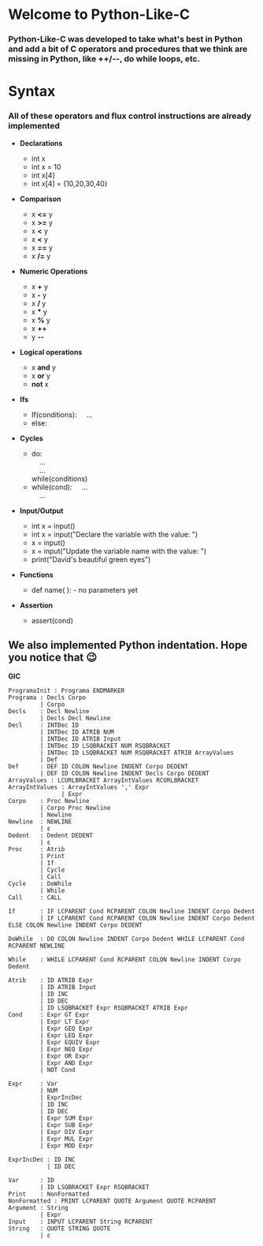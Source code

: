 # Welcome to Python-Like-C
### Python-Like-C was developed to take what's best in Python and add a bit of C operators and procedures that we think are missing in Python, like ++/--, do while loops, etc. 
# Syntax
### All of these operators and flux control instructions are already implemented

* **Declarations**
    * int x
    * int x = 10
    * int x[4]
    * int x[4] = {10,20,30,40}

* **Comparison**  
    * x **<=** y
    * x **>=** y
    * x **<** y
    * x **<** y
    * x **==** y
    * x **/=** y

* **Numeric Operations**  
    * x **+** y
    * x **-** y
    * x **/** y
    * x **\*** y
    * x **%** y
    * x **++**
    * y **--**
* **Logical operations**
    * x **and** y 
    * x **or** y
    * **not** x
* **Ifs**
    * If(conditions):
    &nbsp;&nbsp;&nbsp; ...  
    * else:

* **Cycles**
    * do:  
    &nbsp;&nbsp;&nbsp; ...  
    &nbsp;&nbsp;&nbsp; ...  
    while(conditions)
    * while(cond):
    &nbsp;&nbsp;&nbsp; ...  
    &nbsp;&nbsp;&nbsp; ...  

* **Input/Output**
    * int x = input()
    * int x = input("Declare the variable with the value: ")
    * x = input()
    * x = input("Update the variable name with the value: ")
    * print("David's beautiful green eyes") 

* **Functions**
   * def name( ): - no parameters yet 

* **Assertion**
   * assert(cond)
   
## **We also implemented Python indentation. Hope you notice that :wink:**

**GIC**
```
ProgramaInit : Programa ENDMARKER
Programa : Decls Corpo
         | Corpo
Decls    : Decl Newline
         | Decls Decl Newline
Decl     : INTDec ID
         | INTDec ID ATRIB NUM
         | INTDec ID ATRIB Input 
         | INTDec ID LSQBRACKET NUM RSQBRACKET
         | INTDec ID LSQBRACKET NUM RSQBRACKET ATRIB ArrayValues
         | Def
Def      : DEF ID COLON Newline INDENT Corpo DEDENT
         | DEF ID COLON Newline INDENT Decls Corpo DEDENT
ArrayValues : LCURLBRACKET ArrayIntValues RCURLBRACKET
ArrayIntValues : ArrayIntValues ',' Expr
               | Expr
Corpo    : Proc Newline
         | Corpo Proc Newline
         | Newline
Newline  : NEWLINE
         | ε
Dedent   : Dedent DEDENT
         | ε
Proc     : Atrib
         | Print
         | If
         | Cycle
         | Call
Cycle    : DoWhile
         | While
Call     : CALL

If       : IF LCPARENT Cond RCPARENT COLON Newline INDENT Corpo Dedent
         | IF LCPARENT Cond RCPARENT COLON Newline INDENT Corpo Dedent ELSE COLON Newline INDENT Corpo DEDENT

DoWhile  : DO COLON Newline INDENT Corpo Dedent WHILE LCPARENT Cond RCPARENT NEWLINE

While    : WHILE LCPARENT Cond RCPARENT COLON Newline INDENT Corpo Dedent

Atrib    : ID ATRIB Expr
         | ID ATRIB Input
         | ID INC
         | ID DEC
         | ID LSQBRACKET Expr RSQBRACKET ATRIB Expr
Cond     : Expr GT Expr 
         | Expr LT Expr
         | Expr GEQ Expr
         | Expr LEQ Expr
         | Expr EQUIV Expr
         | Expr NEQ Expr
         | Expr OR Expr
         | Expr AND Expr
         | NOT Cond

Expr     : Var                
         | NUM
         | ExprIncDec         
         | ID INC             
         | ID DEC             
         | Expr SUM Expr      
         | Expr SUB Expr      
         | Expr DIV Expr      
         | Expr MUL Expr      
         | Expr MOD Expr      

ExprIncDec : ID INC
           | ID DEC

Var      : ID
         | ID LSQBRACKET Expr RSQBRACKET
Print    : NonFormatted
NonFormatted : PRINT LCPARENT QUOTE Argument QUOTE RCPARENT
Argument : String
         | Expr
Input    : INPUT LCPARENT String RCPARENT
String   : QUOTE STRING QUOTE
         | ε

```
